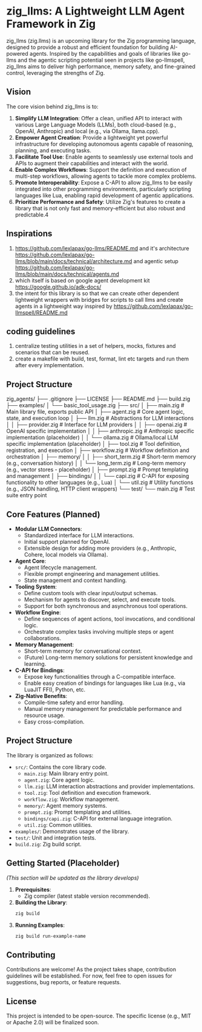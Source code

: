 # zig_llms: A Lightweight LLM Agent Framework in Zig

zig_llms (zig.llms) is an upcoming library for the Zig programming language, designed to provide a robust and efficient foundation for building AI-powered agents. Inspired by the capabilities and goals of libraries like go-llms and the agentic scripting potential seen in projects like go-llmspell, zig_llms aims to deliver high performance, memory safety, and fine-grained control, leveraging the strengths of Zig.

## Vision

The core vision behind zig_llms is to:

1.  **Simplify LLM Integration**: Offer a clean, unified API to interact with various Large Language Models (LLMs), both cloud-based (e.g., OpenAI, Anthropic) and local (e.g., via Ollama, llama.cpp).
2.  **Empower Agent Creation**: Provide a lightweight yet powerful infrastructure for developing autonomous agents capable of reasoning, planning, and executing tasks.
3.  **Facilitate Tool Use**: Enable agents to seamlessly use external tools and APIs to augment their capabilities and interact with the world.
4.  **Enable Complex Workflows**: Support the definition and execution of multi-step workflows, allowing agents to tackle more complex problems.
5.  **Promote Interoperability**: Expose a C-API to allow zig_llms to be easily integrated into other programming environments, particularly scripting languages like Lua, enabling rapid development of agentic applications.
6.  **Prioritize Performance and Safety**: Utilize Zig's features to create a library that is not only fast and memory-efficient but also robust and predictable.4

## Inspirations
1. https://github.com/lexlapax/go-llms/README.md and it's architecture https://github.com/lexlapax/go-llms/blob/main/docs/technical/architecture.md and agentic setup https://github.com/lexlapax/go-llms/blob/main/docs/technical/agents.md 
2. which itself is based on google agent development kit https://google.github.io/adk-docs/ 
3. the intent for this library is so that we can create other dependent lightweight wrappers with bridges for scripts to call llms and create agents in a lightweight way inspired by https://github.com/lexlapax/go-llmspell/README.md

## coding guidelines
1. centralize testing utilities in a set of helpers, mocks, fixtures and scenarios that can be reused.
2. create a makefile with build, test, format, lint etc targets and run them after every implementation.


## Project Structure
zig_agents/
├── .gitignore
├── LICENSE
├── README.md
├── build.zig
├── examples/
│   └── basic_tool_usage.zig
├── src/
│   ├── main.zig                # Main library file, exports public API
│   ├── agent.zig               # Core agent logic, state, and execution loop
│   ├── llm.zig                 # Abstractions for LLM interactions
│   │   ├── provider.zig        # Interface for LLM providers
│   │   ├── openai.zig          # OpenAI specific implementation
│   │   ├── anthropic.zig       # Anthropic specific implementation (placeholder)
│   │   └── ollama.zig          # Ollama/local LLM specific implementation (placeholder)
│   ├── tool.zig                # Tool definition, registration, and execution
│   ├── workflow.zig            # Workflow definition and orchestration
│   ├── memory/
│   │   ├── short_term.zig      # Short-term memory (e.g., conversation history)
│   │   └── long_term.zig       # Long-term memory (e.g., vector stores - placeholder)
│   ├── prompt.zig              # Prompt templating and management
│   ├── bindings/
│   │   └── capi.zig            # C-API for exposing functionality to other languages (e.g., Lua)
│   └── util.zig                # Utility functions (e.g., JSON handling, HTTP client wrappers)
└── test/
    └── main.zig                # Test suite entry point


## Core Features (Planned)

*   **Modular LLM Connectors**:
    *   Standardized interface for LLM interactions.
    *   Initial support planned for OpenAI.
    *   Extensible design for adding more providers (e.g., Anthropic, Cohere, local models via Ollama).
*   **Agent Core**:
    *   Agent lifecycle management.
    *   Flexible prompt engineering and management utilities.
    *   State management and context handling.
*   **Tooling System**:
    *   Define custom tools with clear input/output schemas.
    *   Mechanism for agents to discover, select, and execute tools.
    *   Support for both synchronous and asynchronous tool operations.
*   **Workflow Engine**:
    *   Define sequences of agent actions, tool invocations, and conditional logic.
    *   Orchestrate complex tasks involving multiple steps or agent collaborations.
*   **Memory Management**:
    *   Short-term memory for conversational context.
    *   (Future) Long-term memory solutions for persistent knowledge and learning.
*   **C-API for Bindings**:
    *   Expose key functionalities through a C-compatible interface.
    *   Enable easy creation of bindings for languages like Lua (e.g., via LuaJIT FFI), Python, etc.
*   **Zig-Native Benefits**:
    *   Compile-time safety and error handling.
    *   Manual memory management for predictable performance and resource usage.
    *   Easy cross-compilation.

## Project Structure

The library is organized as follows:

*   `src/`: Contains the core library code.
    *   `main.zig`: Main library entry point.
    *   `agent.zig`: Core agent logic.
    *   `llm.zig`: LLM interaction abstractions and provider implementations.
    *   `tool.zig`: Tool definition and execution framework.
    *   `workflow.zig`: Workflow management.
    *   `memory/`: Agent memory systems.
    *   `prompt.zig`: Prompt templating and utilities.
    *   `bindings/capi.zig`: C-API for external language integration.
    *   `util.zig`: Common utilities.
*   `examples/`: Demonstrates usage of the library.
*   `test/`: Unit and integration tests.
*   `build.zig`: Zig build script.

## Getting Started (Placeholder)

*(This section will be updated as the library develops)*

1.  **Prerequisites**:
    *   Zig compiler (latest stable version recommended).
2.  **Building the Library**:
    ```bash
    zig build
    ```
3.  **Running Examples**:
    ```bash
    zig build run-example-name
    ```

## Contributing

Contributions are welcome! As the project takes shape, contribution guidelines will be established. For now, feel free to open issues for suggestions, bug reports, or feature requests.

## License

This project is intended to be open-source. The specific license (e.g., MIT or Apache 2.0) will be finalized soon.